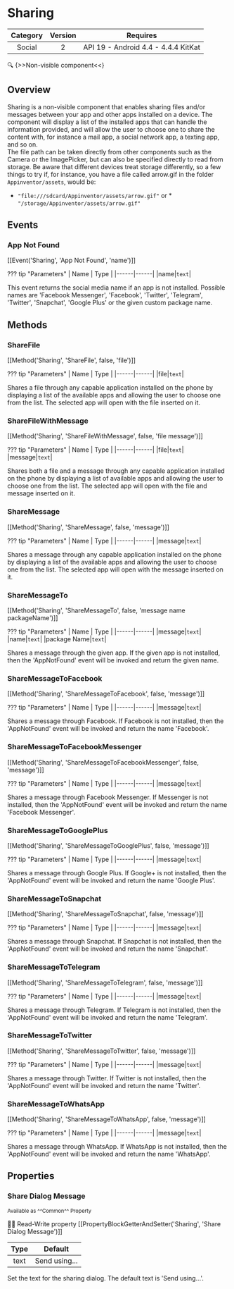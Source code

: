 # Sharing

| Category | Version | Requires |
|:--------:|:-------:|:--------:|
|Social|2|API 19 - Android 4.4 - 4.4.4 KitKat|

:mag: {>>Non-visible component<<}

## Overview

Sharing is a non-visible component that enables sharing files and/or messages between your app and other apps installed on a device. The component will display a list of the installed apps that can handle the information provided, and will allow the user to choose one to share the content with, for instance a mail app, a social network app, a texting app, and so on.  
The file path can be taken directly from other components such as the Camera or the ImagePicker, but can also be specified directly to read from storage. Be aware that different devices treat storage differently, so a few things to try if, for instance, you have a file called arrow.gif in the folder `` Appinventor/assets ``, would be: 

*   `` "file:///sdcard/Appinventor/assets/arrow.gif" ``
 or *   `` "/storage/Appinventor/assets/arrow.gif" ``

## Events

### App Not Found

[[Event('Sharing', 'App Not Found', 'name')]]

??? tip "Parameters"
    | Name | Type |
    |------|------|
    |name|`text`|


This event returns the social media name if an app is not installed. Possible names are 'Facebook Messenger', 'Facebook', 'Twitter', 'Telegram', 'Twitter', 'Snapchat', 'Google Plus' or the given custom package name.

## Methods

### ShareFile

[[Method('Sharing', 'ShareFile', false, 'file')]]

??? tip "Parameters"
    | Name | Type |
    |------|------|
    |file|`text`|


Shares a file through any capable application installed on the phone by displaying a list of the available apps and allowing the user to choose one from the list. The selected app will open with the file inserted on it.

### ShareFileWithMessage

[[Method('Sharing', 'ShareFileWithMessage', false, 'file message')]]

??? tip "Parameters"
    | Name | Type |
    |------|------|
    |file|`text`|
    |message|`text`|


Shares both a file and a message through any capable application installed on the phone by displaying a list of available apps and allowing the user to  choose one from the list. The selected app will open with the file and message inserted on it.

### ShareMessage

[[Method('Sharing', 'ShareMessage', false, 'message')]]

??? tip "Parameters"
    | Name | Type |
    |------|------|
    |message|`text`|


Shares a message through any capable application installed on the phone by displaying a list of the available apps and allowing the user to choose one from the list. The selected app will open with the message inserted on it.

### ShareMessageTo

[[Method('Sharing', 'ShareMessageTo', false, 'message name packageName')]]

??? tip "Parameters"
    | Name | Type |
    |------|------|
    |message|`text`|
    |name|`text`|
    |package Name|`text`|


Shares a message through the given app. If the given app is not installed, then the 'AppNotFound' event will be invoked and return the given name.

### ShareMessageToFacebook

[[Method('Sharing', 'ShareMessageToFacebook', false, 'message')]]

??? tip "Parameters"
    | Name | Type |
    |------|------|
    |message|`text`|


Shares a message through Facebook. If Facebook is not installed, then the 'AppNotFound' event will be invoked and return the name 'Facebook'.

### ShareMessageToFacebookMessenger

[[Method('Sharing', 'ShareMessageToFacebookMessenger', false, 'message')]]

??? tip "Parameters"
    | Name | Type |
    |------|------|
    |message|`text`|


Shares a message through Facebook Messenger. If Messenger is not installed, then the 'AppNotFound' event will be invoked and return the name 'Facebook Messenger'.

### ShareMessageToGooglePlus

[[Method('Sharing', 'ShareMessageToGooglePlus', false, 'message')]]

??? tip "Parameters"
    | Name | Type |
    |------|------|
    |message|`text`|


Shares a message through Google Plus. If Google+ is not installed, then the 'AppNotFound' event will be invoked and return the name 'Google Plus'.

### ShareMessageToSnapchat

[[Method('Sharing', 'ShareMessageToSnapchat', false, 'message')]]

??? tip "Parameters"
    | Name | Type |
    |------|------|
    |message|`text`|


Shares a message through Snapchat. If Snapchat is not installed, then the 'AppNotFound' event will be invoked and return the name 'Snapchat'.

### ShareMessageToTelegram

[[Method('Sharing', 'ShareMessageToTelegram', false, 'message')]]

??? tip "Parameters"
    | Name | Type |
    |------|------|
    |message|`text`|


Shares a message through Telegram. If Telegram is not installed, then the 'AppNotFound' event will be invoked and return the name 'Telegram'.

### ShareMessageToTwitter

[[Method('Sharing', 'ShareMessageToTwitter', false, 'message')]]

??? tip "Parameters"
    | Name | Type |
    |------|------|
    |message|`text`|


Shares a message through Twitter. If Twitter is not installed, then the 'AppNotFound' event will be invoked and return the name 'Twitter'.

### ShareMessageToWhatsApp

[[Method('Sharing', 'ShareMessageToWhatsApp', false, 'message')]]

??? tip "Parameters"
    | Name | Type |
    |------|------|
    |message|`text`|


Shares a message through WhatsApp. If WhatsApp is not installed, then the 'AppNotFound' event will be invoked and return the name 'WhatsApp'.

## Properties

### Share Dialog Message

<small>Available as ^^Common^^ Property</small>

:eyes::pencil: Read-Write property
[[PropertyBlockGetterAndSetter('Sharing', 'Share Dialog Message')]]

| Type | Default |
|:----:|:-------:|
|text|Send using...|

Set the text for the sharing dialog. The default text is 'Send using...'.